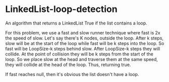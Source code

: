 # LinkedList-loop-detection
An algorithm that returns a LinkedList True if the list contains a loop. 

For this problem, we use a fast and slow runner technique where fast is 2x the speed of slow.
Let's say there's K nodes, outside the loop. After k steps, slow will be at the start of the loop while fast will be k steps into the loop.
So fast will be LoopSize-k steps behind slow. After LoopSize-k steps they will collide. At the point of collision they will be k steps from the start of the loop.
So we place slow at the head and traverse them at the same speed, they will collide at the head of the loop. Thus, returning true.

If fast reaches null, then it's obvious the list doesn't have a loop.
